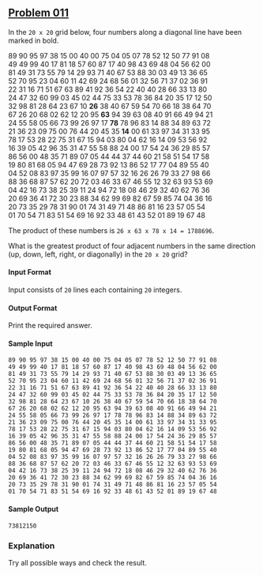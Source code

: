 ## [Problem 011](https://projecteuler.net/problem=11)

In the `20 x 20`  grid below, four numbers along a diagonal line have been marked in bold.

89 90 95 97 38 15 00 40 00 75 04 05 07 78 52 12 50 77 91 08  
49 49 99 40 17 81 18 57 60 87 17 40 98 43 69 48 04 56 62 00  
81 49 31 73 55 79 14 29 93 71 40 67 53 88 30 03 49 13 36 65  
52 70 95 23 04 60 11 42 69 24 68 56 01 32 56 71 37 02 36 91  
22 31 16 71 51 67 63 89 41 92 36 54 22 40 40 28 66 33 13 80  
24 47 32 60 99 03 45 02 44 75 33 53 78 36 84 20 35 17 12 50  
32 98 81 28 64 23 67 10 <b>26</b> 38 40 67 59 54 70 66 18 38 64 70  
67 26 20 68 02 62 12 20 95 <b>63</b> 94 39 63 08 40 91 66 49 94 21  
24 55 58 05 66 73 99 26 97 17 <b>78</b> 78 96 83 14 88 34 89 63 72  
21 36 23 09 75 00 76 44 20 45 35 <b>14</b> 00 61 33 97 34 31 33 95  
78 17 53 28 22 75 31 67 15 94 03 80 04 62 16 14 09 53 56 92  
16 39 05 42 96 35 31 47 55 58 88 24 00 17 54 24 36 29 85 57  
86 56 00 48 35 71 89 07 05 44 44 37 44 60 21 58 51 54 17 58  
19 80 81 68 05 94 47 69 28 73 92 13 86 52 17 77 04 89 55 40  
04 52 08 83 97 35 99 16 07 97 57 32 16 26 26 79 33 27 98 66  
88 36 68 87 57 62 20 72 03 46 33 67 46 55 12 32 63 93 53 69  
04 42 16 73 38 25 39 11 24 94 72 18 08 46 29 32 40 62 76 36  
20 69 36 41 72 30 23 88 34 62 99 69 82 67 59 85 74 04 36 16  
20 73 35 29 78 31 90 01 74 31 49 71 48 86 81 16 23 57 05 54  
01 70 54 71 83 51 54 69 16 92 33 48 61 43 52 01 89 19 67 48

The product of these numbers is `26 x 63 x 78 x 14 = 1788696`.

What is the greatest product of four adjacent numbers in the same direction (up, down, left, right, or diagonally) in the `20 x 20` grid?

#### Input Format

Input consists of `20` lines each containing `20` integers.

#### Output Format

Print the required answer.

#### Sample Input

    89 90 95 97 38 15 00 40 00 75 04 05 07 78 52 12 50 77 91 08  
    49 49 99 40 17 81 18 57 60 87 17 40 98 43 69 48 04 56 62 00  
    81 49 31 73 55 79 14 29 93 71 40 67 53 88 30 03 49 13 36 65  
    52 70 95 23 04 60 11 42 69 24 68 56 01 32 56 71 37 02 36 91  
    22 31 16 71 51 67 63 89 41 92 36 54 22 40 40 28 66 33 13 80  
    24 47 32 60 99 03 45 02 44 75 33 53 78 36 84 20 35 17 12 50  
    32 98 81 28 64 23 67 10 26 38 40 67 59 54 70 66 18 38 64 70  
    67 26 20 68 02 62 12 20 95 63 94 39 63 08 40 91 66 49 94 21  
    24 55 58 05 66 73 99 26 97 17 78 78 96 83 14 88 34 89 63 72  
    21 36 23 09 75 00 76 44 20 45 35 14 00 61 33 97 34 31 33 95  
    78 17 53 28 22 75 31 67 15 94 03 80 04 62 16 14 09 53 56 92  
    16 39 05 42 96 35 31 47 55 58 88 24 00 17 54 24 36 29 85 57  
    86 56 00 48 35 71 89 07 05 44 44 37 44 60 21 58 51 54 17 58  
    19 80 81 68 05 94 47 69 28 73 92 13 86 52 17 77 04 89 55 40  
    04 52 08 83 97 35 99 16 07 97 57 32 16 26 26 79 33 27 98 66  
    88 36 68 87 57 62 20 72 03 46 33 67 46 55 12 32 63 93 53 69  
    04 42 16 73 38 25 39 11 24 94 72 18 08 46 29 32 40 62 76 36  
    20 69 36 41 72 30 23 88 34 62 99 69 82 67 59 85 74 04 36 16  
    20 73 35 29 78 31 90 01 74 31 49 71 48 86 81 16 23 57 05 54  
    01 70 54 71 83 51 54 69 16 92 33 48 61 43 52 01 89 19 67 48  

#### Sample Output

    73812150

### Explanation

Try all possible ways and check the result.
